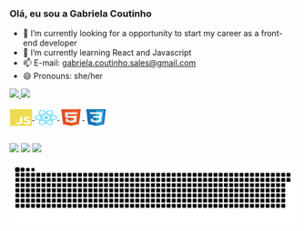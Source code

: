 ### Olá, eu sou a Gabriela Coutinho

- 🔭 I’m currently looking for a opportunity to start my career as a front-end developer
- 🌱 I’m currently learning React and Javascript
- 📫 E-mail: gabriela.coutinho.sales@gmail.com
- 😄 Pronouns: she/her

 <div>
  <a href="https://github.com/gabrielacsalesc">
  <img height="180em" src="https://github-readme-stats.vercel.app/api?username=gabrielacsalesc&show_icons=true&theme=dark&include_all_commits=true&count_private=true"/>
  <img height="180em" src="https://github-readme-stats.vercel.app/api/top-langs/?username=gabrielacsalesc&layout=compact&langs_count=7&theme=dark"/>
</div>
  
  <div style="display: inline_block"><br>
  <img align="center" alt="Gabriela-Js" height="30" width="40" src="https://raw.githubusercontent.com/devicons/devicon/master/icons/javascript/javascript-plain.svg">
  <img align="center" alt="Gabriela-React" height="30" width="40" src="https://raw.githubusercontent.com/devicons/devicon/master/icons/react/react-original.svg">
  <img align="center" alt="Gabriela-HTML" height="30" width="40" src="https://raw.githubusercontent.com/devicons/devicon/master/icons/html5/html5-original.svg">
  <img align="center" alt="Gabriela-CSS" height="30" width="40" src="https://raw.githubusercontent.com/devicons/devicon/master/icons/css3/css3-original.svg">
</div>
  
   ##
 
<div> 
  <a href = "https://t.me/gabcsales"><img src="https://img.shields.io/badge/Telegram-2CA5E0?style=for-the-badge&logo=telegram&logoColor=white" target="_blank"></a>
  <a href = "mailto:gabriela.coutinho.sales@gmail.com"><img src="https://img.shields.io/badge/Gmail-D14836?style=for-the-badge&logo=gmail&logoColor=white" target="_blank"></a>
  <a href="https://www.linkedin.com/in/gabriela-coutinho-sales-2ab982184/" target="_blank"><img src="https://img.shields.io/badge/-LinkedIn-%230077B5?style=for-the-badge&logo=linkedin&logoColor=white" target="_blank"></a>    
  
  ![Snake animation](https://github.com/gabrielacsalesc/gabrielacsalesc/blob/output/github-contribution-grid-snake.svg)
 
</div>
  
